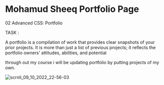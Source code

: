# Mohamud Sheeq Portfolio Page

02 Advanced CSS: Portfolio


TASK :

A portfolio is a compilation of work that provides clear snapshots of your prior projects. It is more than just a list of previous projects; it reflects the portfolio owners' attitudes, abilities, and potential

through out my course i will be updating portfolio by putting projects of my own.




![scrnli_09_10_2022_22-56-03](https://user-images.githubusercontent.com/113865888/194781290-751213ae-2d98-476f-939a-de77cf5d7fa4.png)

